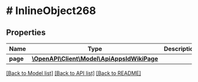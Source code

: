 # # InlineObject268

## Properties

Name | Type | Description | Notes
------------ | ------------- | ------------- | -------------
**page** | [**\OpenAPI\Client\Model\ApiAppsIdWikiPage**](ApiAppsIdWikiPage.md) |  | [optional]

[[Back to Model list]](../../README.md#models) [[Back to API list]](../../README.md#endpoints) [[Back to README]](../../README.md)

